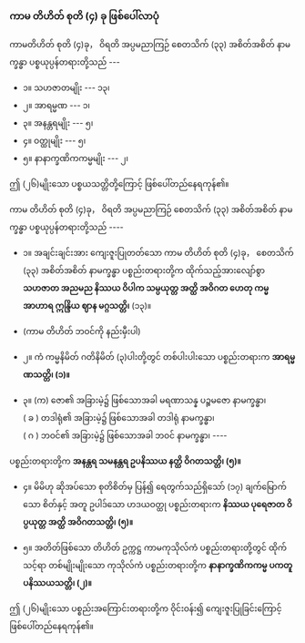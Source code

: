 ### ကာမ တိဟိတ် စုတိ (၄) ခု ဖြစ်ပေါ်လာပုံ

ကာမတိဟိတ် စုတိ (၄)ခု， ဝိရတိ အပ္ပမညာကြဉ် စေတသိက် (၃၃) အစိတ်အစိတ် နာမက္ခန္ဓာ ပစ္စယုပ္ပန်တရားတို့သည် ---

- ၁။ သဟဇာတမျိုး --- ၁၃၊
- ၂။ အာရမ္မဏ --- ၁၊
- ၃။ အနန္တရမျိုး --- ၅၊
- ၄။ ဝတ္ထုမျိုး --- ၅၊
- ၅။ နာနာက္ခဏိကကမ္မမျိုး --- ၂၊

ဤ (၂၆)မျိုးသော ပစ္စယသတ္တိတို့ကြောင့် ဖြစ်ပေါ်တည်နေရကုန်၏။

ကာမ တိဟိတ် စုတိ (၄)ခု， ဝိရတိ အပ္ပမညာကြဉ် စေတသိက် (၃၃) အစိတ်အစိတ် နာမက္ခန္ဓာ ပစ္စယုပ္ပန်တရားတို့သည် ----

- ၁။ အချင်းချင်းအား ကျေးဇူးပြုတတ်သော ကာမ တိဟိတ် စုတိ (၄)ခု， စေတသိက် (၃၃) အစိတ်အစိတ် နာမက္ခန္ဓာ ပစ္စည်းတရားတို့က ထိုက်သည့်အားလျော်စွာ **သဟဇာတ အညမည နိဿယ ဝိပါက သမ္ပယုတ္တ အတ္ထိ အဝိဂတ ဟေတု ကမ္မ အာဟာရ ဣန္ဒြိယ ဈာန မဂ္ဂသတ္တိ၊** (၁၃)။ 
- (ကာမ တိဟိတ် ဘဝင်ကို နည်းမှီးပါ)

- ၂။ ကံ ကမ္မနိမိတ် ဂတိနိမိတ် (၃)ပါးတို့တွင် တစ်ပါးပါးသော ပစ္စည်းတရားက **အာရမ္မဏသတ္တိ၊ (၁)။**

- ၃။ (က) ဇော၏ အခြားမဲ့၌ ဖြစ်သောအခါ မရဏာသန္န ပဉ္စမဇော နာမက္ခန္ဓာ၊
<br>( ခ ) တဒါရုံ၏ အခြားမဲ့၌ ဖြစ်သောအခါ တဒါရုံ နာမက္ခန္ဓာ၊
<br>( ဂ ) ဘဝင်၏ အခြားမဲ့၌ ဖြစ်သောအခါ ဘဝင် နာမက္ခန္ဓာ၊ ----

ပစ္စည်းတရားတို့က **အနန္တရ သမနန္တရ ဥပနိဿယ နတ္ထိ ဝိဂတသတ္တိ၊ (၅)။**

- ၄။ မိမိဟု ဆိုအပ်သော စုတိစိတ်မှ ပြန်၍ ရေတွက်သည်ရှိသော် (၁၇) ချက်မြောက်သော စိတ်နှင့် အတူ ဥပါဒ်သော ဟဒယဝတ္ထု ပစ္စည်းတရားက **နိဿယ ပုရေဇာတ ဝိပ္ပယုတ္တ အတ္ထိ အဝိဂတသတ္တိ၊ (၅)။**

- ၅။ အတိတ်ဖြစ်သော တိဟိတ် ဥက္ကဋ္ဌ ကာမကုသိုလ်ကံ ပစ္စည်းတရားတို့တွင် ထိုက်သင့်ရာ တစ်မျိုးမျိုးသော ကုသိုလ်ကံ ပစ္စည်းတရားတို့က **နာနာက္ခဏိကကမ္မ ပကတူပနိဿယသတ္တိ၊ (၂)။**

ဤ (၂၆)မျိုးသော ပစ္စည်းအကြောင်းတရားတို့က ဝိုင်းဝန်း၍ ကျေးဇူးပြုခြင်းကြောင့် ဖြစ်ပေါ်တည်နေရကုန်၏။